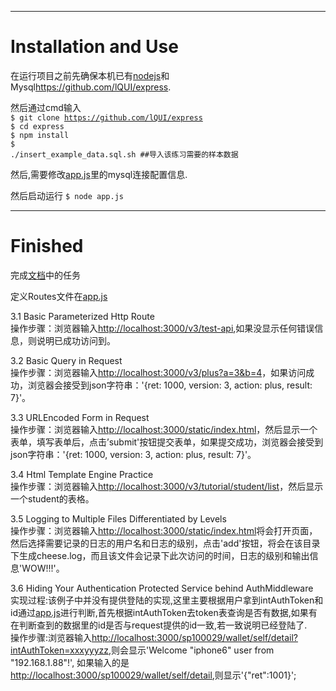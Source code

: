 ***

Installation and Use
==
在运行项目之前先确保本机已有[nodejs](https://nodejs.org/en)和Mysql<https://github.com/lQUI/express>.


然后通过cmd输入<br/>
<code>$ git clone https://github.com/lQUI/express</code><br/>
<code>$ cd express </code><br/>
<code>$ npm install</code><br/>
<code>$ ./insert_example_data.sql.sh   ##导入该练习需要的样本数据</code><br/>


然后,需要修改[app.js](https://github.com/lQUI/express/blob/master/app.js)里的mysql连接配置信息.

然后启动运行
<code>$ node app.js</code><br/>

***

Finished
==

完成[文档](https://shimo.im/doc/jMyLTKOtyRobZFcB?r=XY7NO9/#magicdomid96)中的任务

定义Routes文件在[app.js](https://github.com/lQUI/express/blob/master/app.js)
 
3.1 Basic Parameterized Http Route<br/>
操作步骤：浏览器输入[http://localhost:3000/v3/test-api](http://localhost:3000/v3/test-api),如果没显示任何错误信息，则说明已成功访问到。<br/>


3.2 Basic Query in Request<br/>
操作步骤：浏览器输入[http://localhost:3000/v3/plus?a=3&b=4](http://localhost:3000/v3/plus?a=3&b=4)，如果访问成功，浏览器会接受到json字符串：'{ret: 1000, version: 3, action: plus, result: 7}'。<br/>


3.3 URLEncoded Form in Request<br/>
操作步骤：浏览器输入[http://localhost:3000/static/index.html](http://localhost:3000/static/index.html)，然后显示一个表单，填写表单后，点击’submit'按钮提交表单，如果提交成功，浏览器会接受到json字符串：'{ret: 1000, version: 3, action: plus, result: 7}'。<br/>


3.4  Html Template Engine Practice<br/>
操作步骤：浏览器输入[http://localhost:3000/v3/tutorial/student/list](http://localhost:3000/v3/tutorial/student/list)，然后显示一个student的表格。<br/>


3.5 Logging to Multiple Files Differentiated by Levels<br/>
操作步骤：浏览器输入[http://localhost:3000/static/index.html](http://localhost:3000/v3#ltmfdbl)将会打开页面，然后选择需要记录的日志的用户名和日志的级别，点击'add'按钮，将会在该目录下生成cheese.log，而且该文件会记录下此次访问的时间，日志的级别和输出信息'WOW!!!'。


3.6 Hiding Your Authentication Protected Service behind AuthMiddleware<br/>
实现过程:该例子中并没有提供登陆的实现,这里主要根据用户拿到intAuthToken和id通过[app.js](https://github.com/lQUI/express/blob/master/app.js)进行判断,首先根据intAuthToken去token表查询是否有数据,如果有在判断查到的数据里的id是否与request提供的id一致,若一致说明已经登陆了.<br/>
操作步骤:浏览器输入[http://localhost:3000/sp100029/wallet/self/detail?intAuthToken=xxxyyyzz](http://localhost:3000/sp100029/wallet/self/detail?intAuthToken=xxxyyyzz),则会显示'Welcome "iphone6" user from "192.168.1.88"!',
如果输入的是[http://localhost:3000/sp100029/wallet/self/detail](http://localhost:3000/sp100029/wallet/self/detail),则显示'{"ret":1001}';<br/>





